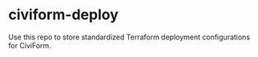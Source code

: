 # civiform-deploy
Use this repo to store standardized Terraform deployment configurations for CiviForm.
